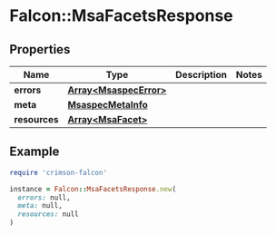 # Falcon::MsaFacetsResponse

## Properties

| Name | Type | Description | Notes |
| ---- | ---- | ----------- | ----- |
| **errors** | [**Array&lt;MsaspecError&gt;**](MsaspecError.md) |  |  |
| **meta** | [**MsaspecMetaInfo**](MsaspecMetaInfo.md) |  |  |
| **resources** | [**Array&lt;MsaFacet&gt;**](MsaFacet.md) |  |  |

## Example

```ruby
require 'crimson-falcon'

instance = Falcon::MsaFacetsResponse.new(
  errors: null,
  meta: null,
  resources: null
)
```

